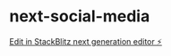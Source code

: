 # next-social-media

[Edit in StackBlitz next generation editor ⚡️](https://stackblitz.com/~/github.com/TheOneAndOnlyyy/next-social-media)